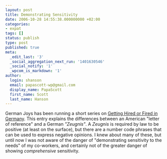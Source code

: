 ```yaml
---
layout: post
title: Demonstrating Sensitivity
date: 2006-10-28 14:55:38.000000000 +02:00
categories:
- expat
tags: []
status: publish
type: post
published: true
meta:
  _edit_last: '3'
  _social_aggregation_next_run: '1401630546'
  _social_notify: '1'
  _wpcom_is_markdown: '1'
author:
  login: shanson
  email: papascott-wp@gmail.com
  display_name: PapaScott
  first_name: Scott
  last_name: Hanson
---
```

<p>German Joys has been running a short series on <a href="http://andrewhammel.typepad.com/german_joys/2006/10/getting_hired_o.html">Getting Hired or Fired in Germany</a>. This entry explains the differences between an American "letter of reference" and a German <em>"Zeugnis"</em>. A <em>Zeugnis</em> is required by law to be positive (at least on the surface), but there are a number code phrases that can be used to express negative opinions. I knew about many of these, but until now I was not aware of the danger of "demonstrating sensitivity to the needs" of my co-workers, and certainly not of the greater danger of showing <em>comprehensive</em> sensitivity.</p>
